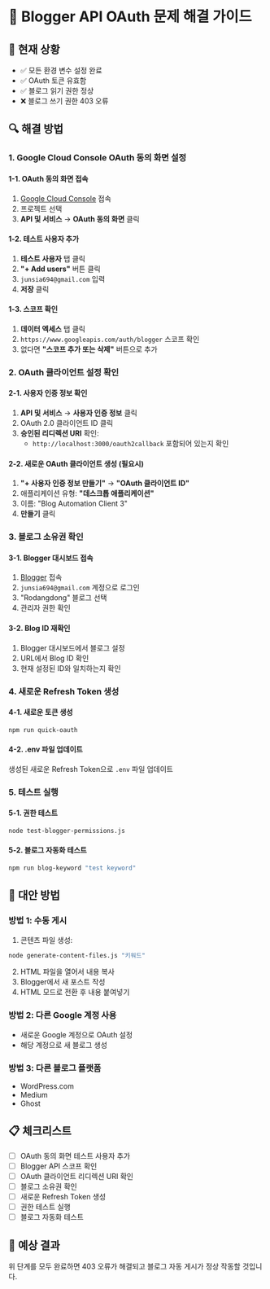# 🔧 Blogger API OAuth 문제 해결 가이드

## 🎯 현재 상황
- ✅ 모든 환경 변수 설정 완료
- ✅ OAuth 토큰 유효함
- ✅ 블로그 읽기 권한 정상
- ❌ 블로그 쓰기 권한 403 오류

## 🔍 해결 방법

### 1. Google Cloud Console OAuth 동의 화면 설정

#### 1-1. OAuth 동의 화면 접속
1. [Google Cloud Console](https://console.cloud.google.com/) 접속
2. 프로젝트 선택
3. **API 및 서비스** → **OAuth 동의 화면** 클릭

#### 1-2. 테스트 사용자 추가
1. **테스트 사용자** 탭 클릭
2. **"+ Add users"** 버튼 클릭
3. `junsia694@gmail.com` 입력
4. **저장** 클릭

#### 1-3. 스코프 확인
1. **데이터 엑세스** 탭 클릭
2. `https://www.googleapis.com/auth/blogger` 스코프 확인
3. 없다면 **"스코프 추가 또는 삭제"** 버튼으로 추가

### 2. OAuth 클라이언트 설정 확인

#### 2-1. 사용자 인증 정보 확인
1. **API 및 서비스** → **사용자 인증 정보** 클릭
2. OAuth 2.0 클라이언트 ID 클릭
3. **승인된 리디렉션 URI** 확인:
   - `http://localhost:3000/oauth2callback` 포함되어 있는지 확인

#### 2-2. 새로운 OAuth 클라이언트 생성 (필요시)
1. **"+ 사용자 인증 정보 만들기"** → **"OAuth 클라이언트 ID"**
2. 애플리케이션 유형: **"데스크톱 애플리케이션"**
3. 이름: "Blog Automation Client 3"
4. **만들기** 클릭

### 3. 블로그 소유권 확인

#### 3-1. Blogger 대시보드 접속
1. [Blogger](https://www.blogger.com/) 접속
2. `junsia694@gmail.com` 계정으로 로그인
3. "Rodangdong" 블로그 선택
4. 관리자 권한 확인

#### 3-2. Blog ID 재확인
1. Blogger 대시보드에서 블로그 설정
2. URL에서 Blog ID 확인
3. 현재 설정된 ID와 일치하는지 확인

### 4. 새로운 Refresh Token 생성

#### 4-1. 새로운 토큰 생성
```bash
npm run quick-oauth
```

#### 4-2. .env 파일 업데이트
생성된 새로운 Refresh Token으로 `.env` 파일 업데이트

### 5. 테스트 실행

#### 5-1. 권한 테스트
```bash
node test-blogger-permissions.js
```

#### 5-2. 블로그 자동화 테스트
```bash
npm run blog-keyword "test keyword"
```

## 🚨 대안 방법

### 방법 1: 수동 게시
1. 콘텐츠 파일 생성:
```bash
node generate-content-files.js "키워드"
```

2. HTML 파일을 열어서 내용 복사
3. Blogger에서 새 포스트 작성
4. HTML 모드로 전환 후 내용 붙여넣기

### 방법 2: 다른 Google 계정 사용
- 새로운 Google 계정으로 OAuth 설정
- 해당 계정으로 새 블로그 생성

### 방법 3: 다른 블로그 플랫폼
- WordPress.com
- Medium
- Ghost

## 📋 체크리스트

- [ ] OAuth 동의 화면 테스트 사용자 추가
- [ ] Blogger API 스코프 확인
- [ ] OAuth 클라이언트 리디렉션 URI 확인
- [ ] 블로그 소유권 확인
- [ ] 새로운 Refresh Token 생성
- [ ] 권한 테스트 실행
- [ ] 블로그 자동화 테스트

## 🎯 예상 결과
위 단계를 모두 완료하면 403 오류가 해결되고 블로그 자동 게시가 정상 작동할 것입니다.
